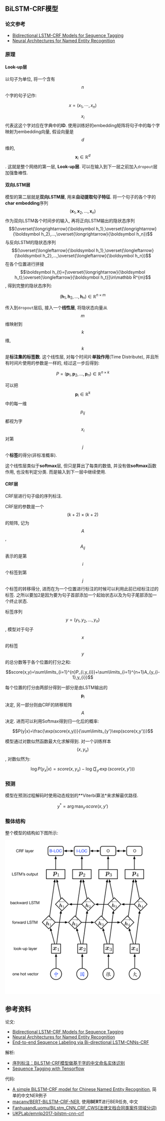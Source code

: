 ## BiLSTM-CRF模型

### 论文参考

- [Bidirectional LSTM-CRF Models for Sequence Tagging](https://arxiv.org/abs/1508.01991)
- [Neural Architectures for Named Entity Recognition](https://arxiv.org/abs/1603.01360)

### 原理

#### Look-up层

以句子为单位, 将一个含有$$n$$个字的句子记作:

$$x=(x_1,\cdots,x_n)$$

$$x_i$$代表这这个字对应在字典中的**ID**. 使用训练好的embedding矩阵将句子中的每个字映射为embedding向量, 假设向量是$$d$$维的, $$\boldsymbol x_{i}\in\mathbb R^{d}$$. 这就是整个网络的第一层, **Look-up层**. 可以在输入到下一层之前加入`dropout`层加强鲁棒性.

#### 双向LSTM层

模型的第二层就是**双向LSTM层**, 用来**自动提取句子特征**. 将一个句子的各个字的**char embedding**序列$$(\boldsymbol x_{1},\boldsymbol x_{2},...,\boldsymbol x_{n})$$作为双向LSTM各个时间步的输入, 再将正向LSTM输出的隐状态序列$$(\overset{\longrightarrow}{\boldsymbol h_1},\overset{\longrightarrow}{\boldsymbol h_2},...,\overset{\longrightarrow}{\boldsymbol h_n})$$与反向LSTM的隐状态序列$$(\overset{\longleftarrow}{\boldsymbol h_1},\overset{\longleftarrow}{\boldsymbol h_2},...,\overset{\longleftarrow}{\boldsymbol h_n})$$在各个位置进行拼接$$\boldsymbol h_{t}=[\overset{\longrightarrow}{\boldsymbol h_t};\overset{\longleftarrow}{\boldsymbol h_t}]\in\mathbb R^{m}$$, 得到完整的隐状态序列:

$$({\boldsymbol h_1},{\boldsymbol h_2},...,{\boldsymbol h_n})\in\mathbb R^{n\times m}$$

传入到`dropout`层后, 接入一个**线性层**, 将隐状态向量从$$m$$维映射到$$k$$维, $$k$$是**标注集的标签数**. 这个线性层, 对每个时间片**单独作用**(Time Distribute), 并且所有时间片使用的参数是一样的, 经过这一步后得到:

$$P=({\boldsymbol p_1},{\boldsymbol p_2},...,{\boldsymbol p_n})\in\mathbb R^{n\times k}$$

可以把$$\boldsymbol p_i\in\mathbb R^{k}$$中的每一维$$p_{ij}$$都视为字$$x_{i}$$对第$$j$$个**标签**的得分(非标准概率).

这个线性层类似于**softmax**层, 但只是算出了每类的数值, 并没有做**softmax**函数作用, 也没有判定分类. 而是输入到下一层中继续使用.

#### CRF层

CRF层进行句子级的序列标注.

CRF层的参数是一个$$(k+2)\times (k+2)$$的矩阵, 记为$$A$$, $$A_{ij}$$表示的是第$$i$$个标签到第$$j$$个标签的转移得分, 进而在为一个位置进行标注的时候可以利用此前已经标注过的标签. 之所以要加2是因为要为句子首部添加一个起始状态以及为句子尾部添加一个终止状态.

标签序列$$y=(y_1,y_2,...,y_n)$$, 模型对于句子$$x$$的标签$$y$$的总分数等于各个位置的打分之和:

$$score(x,y)=\sum\limits_{i=1}^{n}P_{i,y_{i}}+\sum\limits_{i=1}^{n+1}A_{y_{i-1},y_{i}}$$

每个位置的打分由两部分得到一部分是由LSTM输出的$$\boldsymbol p_i$$决定, 另一部分则由CRF的转移矩阵$$A$$决定. 进而可以利用Softmax得到归一化后的概率:

$$P(y|x)=\frac{\exp(score(x,y))}{\sum\limits_{y'}\exp(score(x,y'))}$$

模型通过对数似然函数最大化求解得到. 对一个训练样本$$(x,y_{x})$$, 对数似然为:

$$\log P(y_{x}|x)=score(x,y_{x})-\log(\sum_{y'}\exp(score(x,y')))$$

### 预测

模型在预测过程解码时使用动态规划的**Viterbi算法*来求解最优路径.

$$y^{*}=\arg\max_{y'}score(x,y')$$

### 整体结构

整个模型的结构如下图所示:

![](pics/1008922-20170726163008156-1916269133.png)

## 参考资料

论文:

- [Bidirectional LSTM-CRF Models for Sequence Tagging](http://arxiv.org/abs/1508.01991)
- [Neural Architectures for Named Entity Recognition](http://arxiv.org/abs/1603.01360)
- [End-to-end Sequence Labeling via Bi-directional LSTM-CNNs-CRF](http://arxiv.org/abs/1603.01354)

解析:

- [序列标注：BiLSTM-CRF模型做基于字的中文命名实体识别](http://www.cnblogs.com/Determined22/p/7238342.html)
- [Sequence Tagging with Tensorflow](https://guillaumegenthial.github.io/sequence-tagging-with-tensorflow.html)

代码:

- [A simple BiLSTM-CRF model for Chinese Named Entity Recognition](https://github.com/Determined22/zh-NER-TF), 简单的中文NER例子
- [macanv/BERT-BiLSTM-CRF-NER](https://github.com/macanv/BERT-BiLSTM-CRF-NER), 使用**BERT**进行BER任务, 中文
- [FanhuaandLuomu/BiLstm_CNN_CRF_CWS(法律文档合同类案件领域分词)](https://github.com/FanhuaandLuomu/BiLstm_CNN_CRF_CWS)
- [UKPLab/emnlp2017-bilstm-cnn-crf](https://github.com/UKPLab/emnlp2017-bilstm-cnn-crf)
